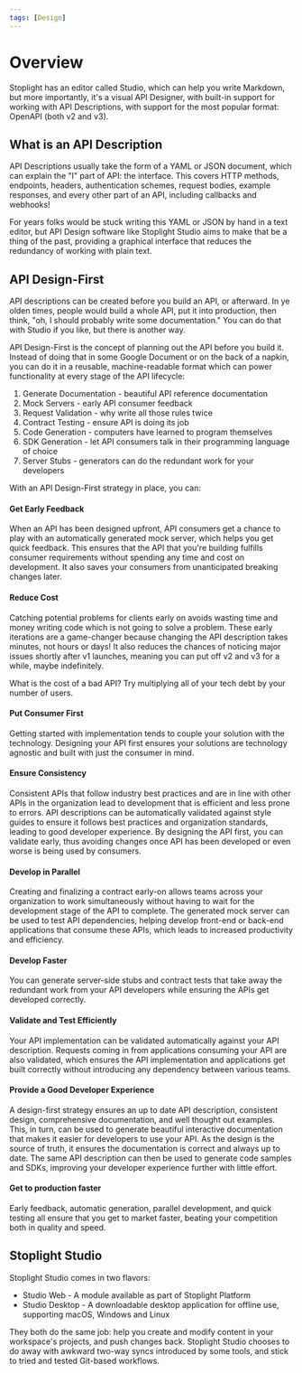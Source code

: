 ```yaml
---
tags: [Design]
---
```


# Overview

Stoplight has an editor called Studio, which can help you write Markdown, but more importantly, it's a visual API Designer, with built-in support for working with API Descriptions, with support for the most popular format: OpenAPI (both v2 and v3). 

## What is an API Description

API Descriptions usually take the form of a YAML or JSON document, which can explain the "I" part of API: the interface. This covers HTTP methods, endpoints, headers, authentication schemes, request bodies, example responses, and every other part of an API, including callbacks and webhooks!

For years folks would be stuck writing this YAML or JSON by hand in a text editor, but API Design software like Stoplight Studio aims to make that be a thing of the past, providing a graphical interface that reduces the redundancy of working with plain text. 

## API Design-First

API descriptions can be created before you build an API, or afterward. In ye olden times, people would build a whole API, put it into production, then think, "oh, I should probably write some documentation." You can do that with Studio if you like, but there is another way.

API Design-First is the concept of planning out the API before you build it.  Instead of doing that in some Google Document or on the back of a napkin, you can do it in a reusable, machine-readable format which can power functionality at every stage of the API lifecycle:

1. Generate Documentation - beautiful API reference documentation
1. Mock Servers - early API consumer feedback
1. Request Validation - why write all those rules twice
1. Contract Testing - ensure API is doing its job
1. Code Generation - computers have learned to program themselves
1. SDK Generation - let API consumers talk in their programming language of choice
1. Server Stubs - generators can do the redundant work for your developers

With an API Design-First strategy in place, you can:

#### Get Early Feedback

When an API has been designed upfront, API consumers get a chance to play with an automatically generated mock server, which helps you get quick feedback. This ensures that the API that you're building fulfills consumer requirements without spending any time and cost on development. It also saves your consumers from unanticipated breaking changes later. 

#### Reduce Cost

Catching potential problems for clients early on avoids wasting time and money writing code which is not going to solve a problem. These early iterations are a game-changer because changing the API description takes minutes, not hours or days! It also reduces the chances of noticing major issues shortly after v1 launches, meaning you can put off v2 and v3 for a while, maybe indefinitely.

What is the cost of a bad API? Try multiplying all of your tech debt by your number of users.

#### Put Consumer First

Getting started with implementation tends to couple your solution with the technology. Designing your API first ensures your solutions are technology agnostic and built with just the consumer in mind.

#### Ensure Consistency

Consistent APIs that follow industry best practices and are in line with other APIs in the organization lead to development that is efficient and less prone to errors. API descriptions can be automatically validated against style guides to ensure it follows best practices and organization standards, leading to good developer experience. By designing the API first, you can validate early, thus avoiding changes once API has been developed or even worse is being used by consumers.   

#### Develop in Parallel

Creating and finalizing a contract early-on allows teams across your organization to work simultaneously without having to wait for the development stage of the API to complete. The generated mock server can be used to test API dependencies, helping develop front-end or back-end applications that consume these APIs, which leads to increased productivity and efficiency. 

#### Develop Faster

You can generate server-side stubs and contract tests that take away the redundant work from your API developers while ensuring the APIs get developed correctly. 

#### Validate and Test Efficiently

Your API implementation can be validated automatically against your API description. Requests coming in from applications consuming your API are also validated, which ensures the API implementation and applications get built correctly without introducing any dependency between various teams. 

#### Provide a Good Developer Experience

A design-first strategy ensures an up to date API description, consistent design, comprehensive documentation, and well thought out examples. This, in turn, can be used to generate beautiful interactive documentation that makes it easier for developers to use your API. As the design is the source of truth, it ensures the documentation is correct and always up to date. The same API description can then be used to generate code samples and SDKs, improving your developer experience further with little effort.

#### Get to production faster

Early feedback, automatic generation, parallel development, and quick testing all ensure that you get to market faster, beating your competition both in quality and speed. 

<!-- TODO refactor functionality can talk about ## API Design-Catchup -->

## Stoplight Studio

Stoplight Studio comes in two flavors:

- Studio Web - A module available as part of Stoplight Platform
- Studio Desktop - A downloadable desktop application for offline use, supporting macOS, Windows and Linux

They both do the same job: help you create and modify content in your workspace's projects, and push changes back. Stoplight Studio chooses to do away with awkward two-way syncs introduced by some tools, and stick to tried and tested Git-based workflows.
